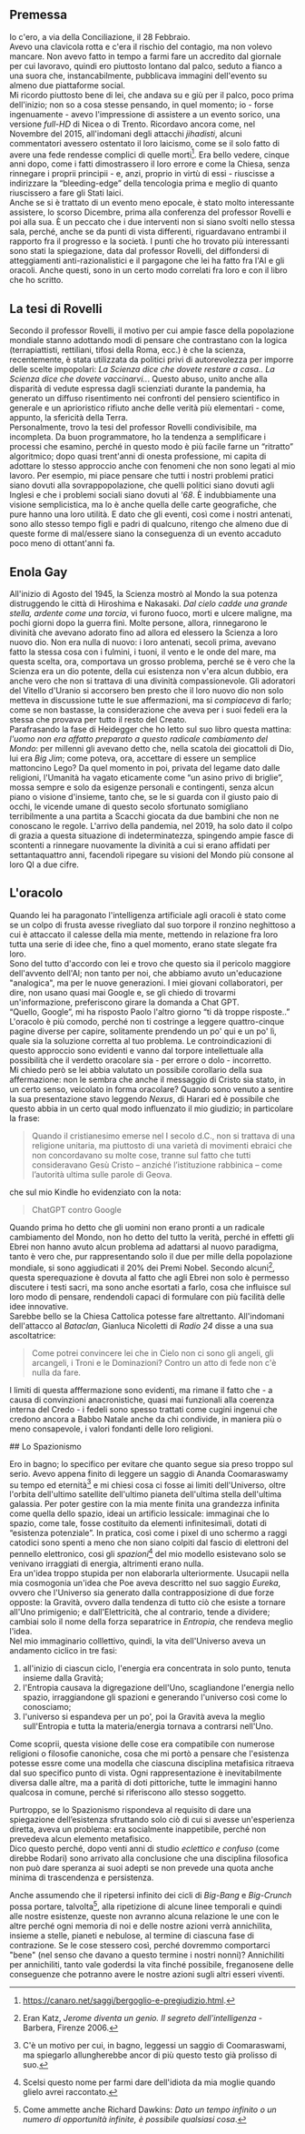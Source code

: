 ## Premessa
Io c'ero, a via della Conciliazione, il 28 Febbraio.  
Avevo una clavicola rotta e c'era il rischio del contagio, ma non volevo mancare. 
Non avevo fatto in tempo a farmi fare un accredito dal giornale per cui lavoravo, quindi ero piuttosto lontano dal palco, seduto a fianco a una suora che, instancabilmente, pubblicava immagini dell'evento su almeno due piattaforme social.  
Mi ricordo piuttosto bene di lei, che andava su e giù per il palco, poco prima dell'inizio; non so a cosa stesse pensando, in quel momento; io - forse ingenuamente - avevo l'impressione di assistere a un evento sorico, una versione *full-HD* di Nicea o di Trento.
Ricordavo ancora come, nel Novembre del 2015, all'indomani degli attacchi *jihadisti*, alcuni commentatori avessero ostentato il loro laicismo, come se il solo fatto di avere una fede rendesse complici di quelle morti[^laici]. 
Era bello vedere, cinque anni dopo, come i fatti dimostrassero il loro errore e come la Chiesa, senza rinnegare i proprii principii - e, anzi, proprio in virtù di essi - riuscisse a indirizzare la “bleeding-edge” della tencologia prima e meglio di quanto riuscissero a fare gli Stati laici.  
Anche se si è trattato di un evento meno epocale, è stato molto interessante assistere, lo scorso Dicembre, prima alla conferenza del professor Rovelli e poi alla sua.
È un peccato che i due interventi non si siano svolti nello stessa sala, perché, anche se da punti di vista differenti, riguardavano entrambi il rapporto fra il progresso e la società. 
I punti che ho trovato più interessanti sono stati la spiegazione, data dal professor Rovelli, del diffondersi di atteggiamenti anti-razionalistici e il pargagone che lei ha fatto fra l'AI e gli oracoli.
Anche questi, sono in un certo modo correlati fra loro e con il libro che ho scritto.

## La tesi di Rovelli

Secondo il professor Rovelli, il motivo per cui ampie fasce della popolazione mondiale stanno adottando modi di pensare che contrastano con la logica (terrapiattisti, rettiliani, tifosi della Roma, ecc.) è che la scienza, recentemente, è stata utilizzata da politici privi di autorevolezza per imporre delle scelte impopolari: *La Scienza dice che dovete restare a casa.. La Scienza dice che dovete vaccinarvi..*. 
Questo abuso, unito anche alla disparità di vedute espressa dagli scienziati durante la pandemia,  ha generato un diffuso risentimento nei confronti del pensiero scientifico in generale e un aprioristico rifiuto anche delle verità più elementari - come, appunto, la sfericità della Terra.    
Personalmente, trovo la tesi del professor Rovelli condivisibile, ma incompleta.
Da buon programmatore, ho la tendenza a semplificare i processi che esamino, perché in questo modo è più facile farne un “ritratto” algoritmico; dopo quasi trent'anni di onesta professione, mi capita di adottare lo stesso approccio anche con fenomeni che non sono legati al mio lavoro.
Per esempio, mi piace pensare che tutti i nostri problemi pratici siano dovuti alla sovrappopolazione, che quelli politici siano dovuti agli Inglesi e che i problemi sociali siano dovuti al *'68*.
È indubbiamente una visione semplicistica, ma lo è anche quella delle carte geografiche, che pure hanno una loro utilità. 
E dato che gli eventi, così come i nostri antenati, sono allo stesso tempo figli e padri di qualcuno, ritengo che almeno due di queste forme di mal/essere siano la conseguenza di un evento accaduto poco meno di ottant'anni fa.

## Enola Gay

All'inizio di Agosto del 1945, la Scienza mostrò al Mondo la sua potenza distruggendo le città di Hiroshima e Nakasaki. 
*Dal cielo cadde una grande stella, ardente come una torcia*, vi furono fuoco, morti e ulcere maligne, ma pochi giorni dopo la guerra finì. 
Molte persone, allora, rinnegarono le divinità che avevano adorato fino ad allora ed elessero la Scienza a loro nuovo dio. 
Non era nulla di nuovo: i loro antenati, secoli prima, avevano fatto la stessa cosa con i fulmini, i tuoni, il vento e le onde del mare, ma questa scelta, ora, comportava un grosso problema, perché se è vero che la Scienza era un dio potente, della cui esistenza non v'era alcun dubbio, era anche vero che non si trattava di una divinità compassionevole.
Gli adoratori del Vitello d'Uranio si accorsero ben presto che il loro nuovo dio non solo metteva in discussione tutte le sue affermazioni, ma si *compiaceva* di farlo; come se non bastasse, la considerazione che aveva per i suoi fedeli era la stessa che provava per tutto il resto del Creato.  
Parafrasando la fase di Heidegger che ho letto sul suo libro questa mattina: *l'uomo non era affatto preparato a questo radicale cambiamento del Mondo*: per millenni gli avevano detto che, nella scatola dei giocattoli di Dio, lui era *Big Jim*; come poteva, ora, accettare di essere un semplice mattoncino Lego?
Da quel momento in poi, privata del legame dato dalle religioni, l'Umanità ha vagato eticamente come “un asino privo di briglie”, mossa sempre e solo da esigenze personali e contingenti, senza alcun piano o visione d'insieme, tanto che, se le si guarda con il giusto paio di occhi, le vicende umane di questo secolo sfortunato somigliano terribilmente a una partita a Scacchi giocata da due bambini che non ne conoscano le regole.
L'arrivo della pandemia, nel 2019, ha solo dato il colpo di grazia a questa situazione di indeterminatezza, spingendo ampie fasce di scontenti a rinnegare nuovamente la divinità a cui si erano affidati per settantaquattro anni, facendoli ripegare su visioni del Mondo più consone al loro QI a due cifre.  


## L'oracolo

Quando lei ha paragonato l'intelligenza artificiale agli oracoli è stato come se un colpo di frusta avesse rivegliato dal suo torpore il ronzino neghittoso a cui è attaccato il calesse della mia mente, mettendo in relazione fra loro tutta una serie di idee che, fino a quel momento, erano state slegate fra loro.  
Sono del tutto d'accordo con lei e trovo che questo sia il pericolo maggiore dell'avvento dell'AI; non tanto per noi, che abbiamo avuto un'educazione "analogica", ma per le nuove generazioni. 
I miei giovani collaboratori, per dire, non usano quasi mai Google e, se gli chiedo di trovarmi un'informazione, preferiscono girare la domanda a Chat GPT.  
“Quello, Google”, mi ha risposto Paolo l'altro giorno “ti dà troppe risposte..”  
L'oracolo è più comodo, perché non ti costringe a leggere quattro-cinque pagine diverse per capire, solitamente prendendo un po' qui e un po' lì, quale sia la soluzione corretta al tuo problema.
Le controindicazioni di questo approccio sono evidenti e vanno dal torpore intellettuale alla possibilità che il verdetto oracolare sia - per errore o dolo - incorretto.  
Mi chiedo però se lei abbia valutato un possibile corollario della sua affermazione: non le sembra che anche il messaggio di Cristo sia stato, in un certo senso, veicolato in forma oracolare? 
Quando sono venuto a sentire la sua presentazione stavo leggendo *Nexus*, di Harari ed è possibile che questo abbia in un certo qual modo influenzato il mio giudizio; in particolare la frase:

> Quando il cristianesimo emerse nel I secolo d.C., non si trattava di una religione unitaria, ma piuttosto di una varietà di movimenti ebraici che non concordavano su molte cose, tranne sul fatto che tutti consideravano Gesù Cristo – anziché l’istituzione rabbinica – come l’autorità ultima sulle parole di Geova.

che sul mio Kindle ho evidenziato con la nota:

> ChatGPT contro Google 

Quando prima ho detto che gli uomini non erano pronti a un radicale cambiamento del Mondo, non ho detto del tutto la verità, perché in effetti gli Ebrei non hanno avuto alcun problema ad adattarsi al nuovo paradigma, tanto è vero che, pur rappresentando solo il due per mille della popolazione mondiale, si sono aggiudicati il 20% dei Premi Nobel.
Secondo alcuni[^katz], questa sperequazione è dovuta al fatto che agli Ebrei non solo è permesso discutere i testi sacri, ma sono anche esortati a farlo, cosa che influisce sul loro modo di pensare, rendendoli capaci di formulare con più facilità delle idee innovative.  
Sarebbe bello se la Chiesa Cattolica potesse fare altrettanto.
All'indomani dell'attacco al *Bataclan*, Gianluca Nicoletti di *Radio 24* disse a una sua ascoltatrice:

> Come potrei convincere lei che in Cielo non ci sono gli angeli, gli arcangeli, i Troni e le Dominazioni? Contro un atto di fede non c'è nulla da fare.

I limiti di questa afffermazione sono evidenti, ma rimane il fatto che - a causa di convinzioni anacronistiche, quasi mai funzionali alla coerenza interna del Credo - i fedeli sono spesso trattati come cugini ingenui che credono ancora a Babbo Natale anche da chi condivide, in maniera più o meno consapevole, i valori fondanti delle loro religioni.

## Lo Spazionismo

Ero in bagno; lo specifico per evitare che quanto segue sia preso troppo sul serio.
Avevo appena finito di leggere un saggio di Ananda Coomaraswamy su tempo ed eternità[^bagno] e mi chiesi cosa ci fosse ai limiti dell'Universo, oltre l'orbita dell'ultimo satellite dell'ultimo pianeta dell'ultima stella dell'ultima galassia. 
Per poter gestire con la mia mente finita una grandezza infinita come quella dello spazio, ideai un artificio lessicale: immaginai che lo spazio, come tale, fosse costituito da elementi infinitesimali, dotati di “esistenza potenziale”.
In pratica, così come i pixel di uno schermo a raggi catodici sono spenti a meno che non siano colpiti dal fascio di elettroni del pennello elettronico, cosi gli *spazioni*[^spazioni] del mio modello esistevano solo se venivano irraggiati di energia, altrimenti erano nulla.   
Era un'idea troppo stupida per non elaborarla ulteriormente.
Usucapii nella mia cosmogonia un'idea che Poe aveva descritto nel suo saggio *Eureka*, ovvero che l'Universo sia generato dalla contrapposizione di due forze opposte: la Gravità, ovvero dalla tendenza di tutto ciò che esiste a tornare all'Uno primigenio; e dall'Elettricità, che al contrario, tende a dividere; cambiai solo il nome della forza separatrice in *Entropia*, che rendeva meglio l'idea.  
Nel mio immaginario colllettivo, quindi, la vita dell'Universo aveva un andamento ciclico in tre fasi: 

1. all'inizio di ciascun ciclo, l'energia era concentrata in solo punto, tenuta insieme dalla Gravità; 
2. l'Entropia causava la digregazione dell'Uno, scagliandone l'energia nello spazio, irraggiandone gli spazioni e generando l'universo così come lo conosciamo;
3. l'universo si espandeva per un po', poi la Gravità aveva la meglio sull'Entropia e tutta la materia/energia tornava a contrarsi nell'Uno.

Come scoprii, questa visione delle cose era compatibile con numerose religioni o filosofie canoniche, cosa che mi portò a pensare che l'esistenza potesse essre come una modella che ciascuna disciplina metafisica ritraeva dal suo specifico punto di vista.
Ogni rappresentazione è inevitabilmente diversa dalle altre, ma a parità di doti pittoriche, tutte le immagini hanno qualcosa in comune, perché si riferiscono allo stesso soggetto.

Purtroppo, se lo Spazionismo rispondeva al requisito di dare una spiegazione dell’esistenza sfruttando solo ciò di cui si avesse un'esperienza diretta, aveva un problema: era socialmente inappetibile, perché non prevedeva alcun elemento metafisico.  
Dico questo perché, dopo venti anni di studio *eclettico e confuso* (come direbbe Rodari) sono arrivato alla conclusione che una disciplina filosofica non può dare speranza ai suoi adepti se non prevede una quota anche minima di trascendenza e persistenza.  

Anche assumendo che il ripetersi infinito dei cicli di *Big-Bang* e *Big-Crunch* possa portare, talvolta[^infinito], alla ripetizione di alcune linee temporali e quindi alle nostre esistenze, queste non avranno alcuna relazione le une con le altre perché ogni memoria di noi e delle nostre azioni verrà annichilita, insieme a stelle, pianeti e nebulose, al termine di ciascuna fase di contrazione.
Se le cose stessero così, perché dovremmo comportarci "bene" (nel senso che davano a questo termine i nostri nonni)? 
Annichiliti per annichiliti, tanto vale goderdsi la vita finché possibile, freganosene delle conseguenze che potranno avere le nostre azioni sugli altri esseri viventi. 





<!--
e, per poter “funzionare”, aveva bisogno di un solo dogma, ovvero che l'espansione dell'Universo, o prima o poi, si sarebbe invertita.  


*spazioni*[^spazioni]
Ho scritto *C'hi++* per rispondere a una domanda che mi feci a Settembre del 2005: 

> È possibile dare una spiegazione dell’esistenza sfruttando solo ciò di cui abbiamo esperienza diretta? 

Circa un anno dopo, avevo scoperto due cose importanti: 

- sì: era possibile farlo;
- eliminando dalle diverse dottrine gli orpelli e gli auspici non comprovabili inutili era possibile identificare un *minimo comune multiplo esistenziale*, dei principii o dei concetti comuni a dottrine anche molto distanti nel tempo e nello spazio.


## C'hi++



D'altro canto, la vita è una modella che ciascuna disciplina metafisica ritrae dal suo punto di vista, cercando di intuire il corpo che si cela dietro alle pieghe del drappeggio.
Ogni rappresentazione sarà inevitabilmente diversa dalle altre, ma a parità di doti pittoriche, le immagini avranno sempre qualcosa in comune, perché dopo tutto, si riferiscono allo stesso soggetto.

Il quadro che si ottiene ricorda *Les Damoiselles d'Avignon*, perché ricostruisce la realtà in base a un processo analitico, che non si cura della plausibilità morfologica dele figure rappresentate, ma cerca di rappresentare lo spazio tridimensionale della spiritualità con i mezzi limitati di un mondo bidimensionale e materiale.  

Avevo scoperto, anni prima, che se nei Comandamenti dell'Esodo si sostituisce la parola "Dio" con: "senso della vita", si ottiene un elenco di *Consigli*, che, come faccio dire al personaggio del Maestro, nel libro:

> Se li avessi seguiti anche da giovane, adesso avrei molti rimorsi in meno.

Io penso invece che si debba procedere come quando si progetta una base di dati: per prima cosa si *normalizza* l'insieme di informazioni che devono essere gestite, eliminando tutte le ripetizioni; quando l'universo dei dati è ridotto all'osso, se ne reintegra qualcuno per rendere più efficiente il funzionamento del DB.  

Prima di andare avanti, però, credo sia necessario definire le mie idee in fatto di religione.
In termini pratici, seguo ormai da anni una mia versione laica dei Comandamenti dell'Esodo[^dieci] e nei bar, dopo il secondo bicchiere di vino, dico che il mio sogno è di diventare Papa con il nome di Cristiano I° (*ma non subito*, come la castità per Agostino).
Semplificando, come il mio solito, potrei dire che sono un cattolico che non crede nei dogmi, ma questo, purtroppo, mi rende un non-cattolico ed è un peccato, perché penso che la Chiesa Cattolica sia l'unica forza che ha la possibilità di arginare il decadimento della società attuale[^guenon].    
Detto ciò e premesso che, se mi sbagliassi, sarei ben felice di prenderne atto (come tutti i pessimisti, preferisco avere torto che ragione), 

Ogni volta che partecipa a una Messa, si chiede quante, delle persone che ha intorno, sappiano la genesi della frase: "generato, non creato, della stessa sostanza del Padre".
 
In uno dei suoi saggi sull'arte, Ananda Coomaraswamy spiega che la parola Pali *Sam̧vega* indica lo shock esetico che si può provare davanti un'opera d'arte e che ci riscuote dal nostro torpore come il rumore della frusta fa con il cavallo.
Ho provato qualcosa di simile q




Questo elemento chiamato *I Post-It*, ovvero una memoria persistente dell'Universo - simile all'inconscio collettivo di Jung o ai *vāsanā* dell'Induismo - che mantiene traccia dell’esito delle scelte fatte in ciascun ciclo di espansione e contrazione.

-->

[^laici]: https://canaro.net/saggi/bergoglio-e-pregiudizio.html.

[^dieci]: https://canaro.net/saggi/i-dieci-comandamenti.html

[^guenon]: Lo pensava anche Guénon, ma in un altro periodo storico e per altri motivi.

[^katz]: Eran Katz, *Jerome diventa un genio. Il segreto dell'intelligenza* - Barbera, Firenze 2006.

[^bagno]: C'è un motivo per cui, in bagno, leggessi un saggio di Coomaraswami, ma spiegarlo allungherebbe ancor di più questo testo già prolisso di suo.

[^spazioni]: Scelsi questo nome per farmi dare dell'idiota da mia moglie quando glielo avrei raccontato. 

[^infinito]: Come ammette anche Richard Dawkins: *Dato un tempo infinito o un numero di opportunità infinite, è possibile qualsiasi cosa*.
  




